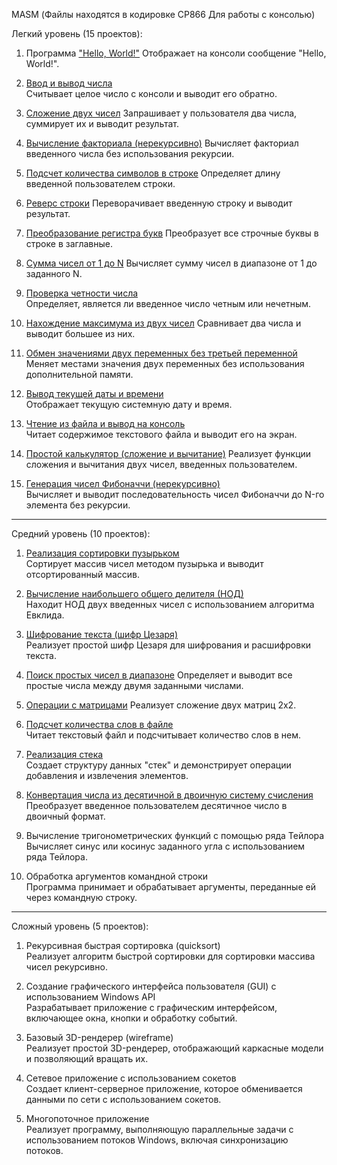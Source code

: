 MASM (Файлы находятся в кодировке CP866 Для работы с консолью)

Легкий уровень (15 проектов):

1. Программа ["Hello, World!"](https://github.com/Tsybulskiy/MASM_Learning/blob/main/assembler/easy/1.helloworld/hello.asm)
   Отображает на консоли сообщение "Hello, World!".

2. [Ввод и вывод числа](https://github.com/Tsybulskiy/MASM_Learning/blob/main/assembler/easy/2.inputnumber/input.asm)  
   Считывает целое число с консоли и выводит его обратно.

3. [Сложение двух чисел](https://github.com/Tsybulskiy/MASM_Learning/blob/main/assembler/easy/3.addition/addition.asm)
   Запрашивает у пользователя два числа, суммирует их и выводит результат.

4. [Вычисление факториала (нерекурсивно)](https://github.com/Tsybulskiy/MASM_Learning/blob/main/assembler/easy/4.factorial/factorial.asm) 
   Вычисляет факториал введенного числа без использования рекурсии.

5. [Подсчет количества символов в строке](https://github.com/Tsybulskiy/MASM_Learning/blob/main/assembler/easy/5.string_length/string_length.asm)
   Определяет длину введенной пользователем строки.

6. [Реверс строки](https://github.com/Tsybulskiy/MASM_Learning/blob/main/assembler/easy/6.string_reverse/string_reverse.asm)
   Переворачивает введенную строку и выводит результат.

7. [Преобразование регистра букв](https://github.com/Tsybulskiy/MASM_Learning/blob/main/assembler/easy/7.to_uppercase/to_uppercase.asm)
   Преобразует все строчные буквы в строке в заглавные.

8. [Сумма чисел от 1 до N](https://github.com/Tsybulskiy/MASM_Learning/blob/main/assembler/easy/8.sum_to_n/sum_to_n.asm)
   Вычисляет сумму чисел в диапазоне от 1 до заданного N.

9. [Проверка четности числа](https://github.com/Tsybulskiy/MASM_Learning/blob/main/assembler/easy/9.even_odd/even_odd.asm)  
   Определяет, является ли введенное число четным или нечетным.

10. [Нахождение максимума из двух чисел](https://github.com/Tsybulskiy/MASM_Learning/blob/main/assembler/easy/10.max_of_two/max_of_two.asm)
    Сравнивает два числа и выводит большее из них.

11. [Обмен значениями двух переменных без третьей переменной](https://github.com/Tsybulskiy/MASM_Learning/blob/main/assembler/easy/11.swap_values/swap_values.asm)  
    Меняет местами значения двух переменных без использования дополнительной памяти.

12. [Вывод текущей даты и времени](https://github.com/Tsybulskiy/MASM_Learning/blob/main/assembler/easy/13.current_datetime/current_datetime.asm)  
    Отображает текущую системную дату и время.

13. [Чтение из файла и вывод на консоль](https://github.com/Tsybulskiy/MASM_Learning/blob/main/assembler/easy/14.read_file/read_file.asm)  
    Читает содержимое текстового файла и выводит его на экран.

14. [Простой калькулятор (сложение и вычитание)](https://github.com/Tsybulskiy/MASM_Learning/blob/main/assembler/easy/12.simple_calculator/simple_calculator.asm)
    Реализует функции сложения и вычитания двух чисел, введенных пользователем.

15. [Генерация чисел Фибоначчи (нерекурсивно)](https://github.com/Tsybulskiy/MASM_Learning/blob/main/assembler/easy/15.fibonacci/fibonacci.asm)  
    Вычисляет и выводит последовательность чисел Фибоначчи до N-го элемента без рекурсии.

---

Средний уровень (10 проектов):

1. [Реализация сортировки пузырьком](https://github.com/Tsybulskiy/MASM_Learning/blob/main/assembler/medium/1.bubble_sort/bubble_sort.asm)  
   Сортирует массив чисел методом пузырька и выводит отсортированный массив.

2. [Вычисление наибольшего общего делителя (НОД)](https://github.com/Tsybulskiy/MASM_Learning/blob/main/assembler/medium/2.gcd/gcd.asm)  
   Находит НОД двух введенных чисел с использованием алгоритма Евклида.

3. [Шифрование текста (шифр Цезаря)](https://github.com/Tsybulskiy/MASM_Learning/blob/main/assembler/medium/3.caesar_cipher/caesar_cipher.asm)  
   Реализует простой шифр Цезаря для шифрования и расшифровки текста.

4. [Поиск простых чисел в диапазоне](https://github.com/Tsybulskiy/MASM_Learning/blob/main/assembler/medium/4.prime_finder/prime_finder.asm)
   Определяет и выводит все простые числа между двумя заданными числами.

5. [Операции с матрицами](https://github.com/Tsybulskiy/MASM_Learning/blob/main/assembler/medium/5.matrix_operations/matrix_operations.asm)
   Реализует сложение двух матриц 2x2.

6. [Подсчет количества слов в файле](https://github.com/Tsybulskiy/MASM_Learning/blob/main/assembler/medium/6.word_count/word_count.asm)  
   Читает текстовый файл и подсчитывает количество слов в нем.

7. [Реализация стека](https://github.com/Tsybulskiy/MASM_Learning/blob/main/assembler/medium/7.stack_impl/stack_impl.asm)  
   Создает структуру данных "стек" и демонстрирует операции добавления и извлечения элементов.

8. [Конвертация числа из десятичной в двоичную систему счисления](https://github.com/Tsybulskiy/MASM_Learning/blob/main/assembler/medium/8.decimal_to_binary/decimal_to_binary.asm)  
   Преобразует введенное пользователем десятичное число в двоичный формат.

9. Вычисление тригонометрических функций с помощью ряда Тейлора  
   Вычисляет синус или косинус заданного угла с использованием ряда Тейлора.

10. Обработка аргументов командной строки  
    Программа принимает и обрабатывает аргументы, переданные ей через командную строку.

---

Сложный уровень (5 проектов):

1. Рекурсивная быстрая сортировка (quicksort)  
   Реализует алгоритм быстрой сортировки для сортировки массива чисел рекурсивно.

2. Создание графического интерфейса пользователя (GUI) с использованием Windows API  
   Разрабатывает приложение с графическим интерфейсом, включающее окна, кнопки и обработку событий.

3. Базовый 3D-рендерер (wireframe)  
   Реализует простой 3D-рендерер, отображающий каркасные модели и позволяющий вращать их.

4. Сетевое приложение с использованием сокетов  
   Создает клиент-серверное приложение, которое обменивается данными по сети с использованием сокетов.

5. Многопоточное приложение  
   Реализует программу, выполняющую параллельные задачи с использованием потоков Windows, включая синхронизацию потоков.

